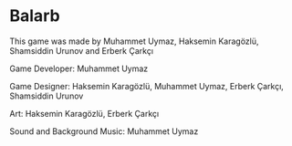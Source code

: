 # Balarb
 This game was made by Muhammet Uymaz, Haksemin Karagözlü, Shamsiddin Urunov and Erberk Çarkçı
 
 Game Developer: Muhammet Uymaz
 
 Game Designer: Haksemin Karagözlü, Muhammet Uymaz, Erberk Çarkçı, Shamsiddin Urunov
 
 Art: Haksemin Karagözlü, Erberk Çarkçı
 
 Sound and Background Music: Muhammet Uymaz
 
 
 
